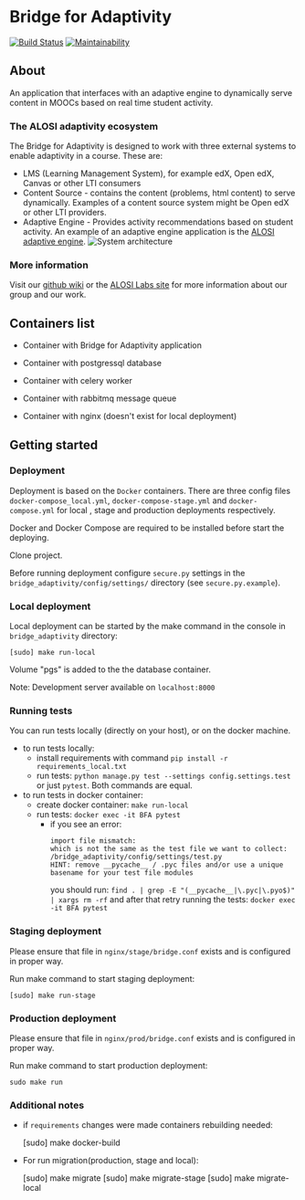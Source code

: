 # Bridge for Adaptivity

[![Build Status](https://travis-ci.org/harvard-vpal/bridge-adaptivity.svg?branch=master)](https://travis-ci.org/harvard-vpal/bridge-adaptivity)
[![Maintainability](https://api.codeclimate.com/v1/badges/41c39f3bbc4b6afd9a85/maintainability)](https://codeclimate.com/github/harvard-vpal/bridge-adaptivity/maintainability)

## About

An application that interfaces with an adaptive engine to dynamically serve
content in MOOCs based on real time student activity.

### The ALOSI adaptivity ecosystem
The Bridge for Adaptivity is designed to work with three external
systems to enable adaptivity in a course. These are:
* LMS (Learning Management System), for example edX, Open edX, Canvas or
other LTI consumers
* Content Source - contains the content (problems, html content) to
serve dynamically. Examples of a content source system might be Open edX
or other LTI providers.
* Adaptive Engine - Provides activity recommendations based on student activity.
An example of an adaptive engine application is the [ALOSI adaptive engine](https://github.com/harvard-vpal/adaptive-engine).
![System architecture](img/architecture.png)

### More information

Visit our [github wiki](https://github.com/harvard-vpal/bridge-adaptivity/wiki)
or the [ALOSI Labs site](http://www.alosilabs.org/) for more information about
our group and our work.

## Containers list

- Container with Bridge for Adaptivity application

- Container with postgressql database

- Container with celery worker

- Container with rabbitmq message queue

- Container with nginx (doesn't exist for local deployment)

## Getting started

### Deployment

Deployment is based on the `Docker` containers. There are three config
files `docker-compose_local.yml`, `docker-compose-stage.yml` and `docker-compose.yml` for local
, stage and production deployments respectively.

Docker and Docker Compose are required to be installed before start
the deploying.

Clone project.

Before running deployment configure `secure.py` settings in the
`bridge_adaptivity/config/settings/` directory (see
`secure.py.example`).

### Local deployment

Local deployment can be started by the make command in the
console in `bridge_adaptivity` directory:

    [sudo] make run-local

Volume "pgs" is added to the the database container.

  Note: Development server available on `localhost:8000`


### Running tests

You can run tests locally (directly on your host), or on the docker machine.

* to run tests locally:
    * install requirements with command `pip install -r requirements_local.txt`
    * run tests: `python manage.py test --settings config.settings.test` or
    just `pytest`. Both commands are equal.
* to run tests in docker container:
    * create docker container: `make run-local`
    * run tests: `docker exec -it BFA pytest`
        * if you see an error:
          ```
          import file mismatch:
          which is not the same as the test file we want to collect:
          /bridge_adaptivity/config/settings/test.py
          HINT: remove __pycache__ / .pyc files and/or use a unique basename for your test file modules
          ```
          you should run: `find . | grep -E "(__pycache__|\.pyc|\.pyo$)" | xargs rm -rf`
          and after that retry running the tests: `docker exec -it BFA pytest`


### Staging deployment

Please ensure that file in `nginx/stage/bridge.conf` exists and
is configured in proper way.

Run make command to start staging deployment:

    [sudo] make run-stage


### Production deployment

Please ensure that file in `nginx/prod/bridge.conf` exists and
is configured in proper way.

Run make command to start production deployment:

    sudo make run


### Additional notes

- if `requirements` changes were made containers rebuilding needed:


    [sudo] make docker-build

- For run migration(production, stage and local): 


    [sudo] make migrate 
    [sudo] make migrate-stage 
    [sudo] make migrate-local
 